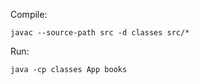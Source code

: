 
Compile: 
    
    javac --source-path src -d classes src/*

Run:

    java -cp classes App books

